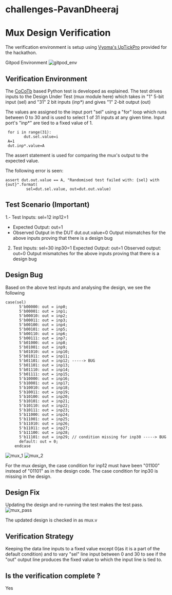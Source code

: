 # challenges-PavanDheeraj
# Mux Design Verification

The verification environment is setup using [Vyoma's UpTickPro](https://vyomasystems.com) provided for the hackathon.

Gitpod Environment
![gitpod_env](https://user-images.githubusercontent.com/58168687/182022642-e18b2bdf-945e-49f4-8eda-034c0c2012eb.PNG)

## Verification Environment

The [CoCoTb](https://www.cocotb.org/) based Python test is developed as explained. The test drives inputs to the Design Under Test (mux module here) which takes in "1" 5-bit input (sel) and "31" 2 bit inputs (inp*) and gives "1" 2-bit output (out)

The values are assigned to the input port "sel" using a "for" loop which runs between 0 to 30 and is used to select 1 of 31 inputs at any given time.
Input port's "inp*" are tied to a fixed value of 1. 
```
 for i in range(31):
        dut.sel.value=i
 A=1
 dut.inp*.value=A
```

The assert statement is used for comparing the mux's output to the expected value.

The following error is seen:
```
assert dut.out.value == A, "Randomised test failed with: {sel} with {out}".format(
         sel=dut.sel.value, out=dut.out.value)

```
## Test Scenario **(Important)**
1.- Test Inputs: sel=12 inp12=1
  - Expected Output: out=1
  - Observed Output in the DUT dut.out.value=0
  Output mismatches for the above inputs proving that there is a design bug

2. Test Inputs: sel=30 inp30=1
   Expected Output: out=1
   Observed output: out=0
   Output mismatches for the above inputs proving that there is a design bug

## Design Bug
Based on the above test inputs and analysing the design, we see the following
```
case(sel)
      5'b00000: out = inp0;  
      5'b00001: out = inp1;  
      5'b00010: out = inp2;  
      5'b00011: out = inp3;  
      5'b00100: out = inp4;  
      5'b00101: out = inp5;  
      5'b00110: out = inp6;  
      5'b00111: out = inp7;  
      5'b01000: out = inp8;  
      5'b01001: out = inp9;  
      5'b01010: out = inp10;
      5'b01011: out = inp11;
      5'b01101: out = inp12; -----> BUG
      5'b01101: out = inp13;
      5'b01110: out = inp14;
      5'b01111: out = inp15;
      5'b10000: out = inp16;
      5'b10001: out = inp17;
      5'b10010: out = inp18;
      5'b10011: out = inp19;
      5'b10100: out = inp20;
      5'b10101: out = inp21;
      5'b10110: out = inp22;
      5'b10111: out = inp23;
      5'b11000: out = inp24;
      5'b11001: out = inp25;
      5'b11010: out = inp26;
      5'b11011: out = inp27;
      5'b11100: out = inp28;
      5'b11101: out = inp29; // condition missing for inp30 -----> BUG
      default: out = 0;
    endcase
```
![mux_1](https://user-images.githubusercontent.com/58168687/182023820-abccdfb5-b9a9-41e2-be7d-81705b012e3f.PNG)
![mux_2](https://user-images.githubusercontent.com/58168687/182023826-003c4408-21ac-4ada-aef8-366450e4d46d.PNG)

For the mux design, the case condition for inp12 must have been "01100" instead of "01101" as in the design code.
The case condition for inp30 is missing in the design.

## Design Fix
Updating the design and re-running the test makes the test pass.
![mux_pass](https://user-images.githubusercontent.com/58168687/182023508-31118159-7c80-46d0-adba-14175104faca.PNG)

The updated design is checked in as mux.v

## Verification Strategy
Keeping the data line inputs to a fixed value except 0(as it is a part of the default condition) and to vary "sel" line input between 0 and 30 to see 
if the "out" output line produces the fixed value to which the input line is tied to.

## Is the verification complete ?
Yes

